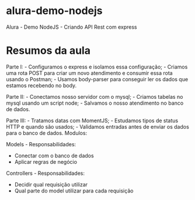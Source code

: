 # alura-demo-nodejs
Alura - Demo NodeJS - Criando API Rest com express

# Resumos da aula

Parte I:
    - Configuramos o express e isolamos essa configuração;
    - Criamos uma rota POST para criar um novo atendimento e consumir essa rota usando o Postman;
    - Usamos body-parser para conseguir ler os dados que estamos recebendo no body.

Parte II:
    - Conectamos nosso servidor com o mysql;
    - Criamos tabelas no mysql usando um script node;
    - Salvamos o nosso atendimento no banco de dados.
    
Parte III:
    - Tratamos datas com MomentJS;
    - Estudamos tipos de status HTTP e quando são usados;
    - Validamos entradas antes de enviar os dados para o banco de dados.
Modulos:

Models - Responsabilidades:
- Conectar com o banco de dados
- Aplicar regras de negócio

Controllers - Responsabilidades:
- Decidir qual requisição utilizar
- Qual parte do model utilizar para cada requisição